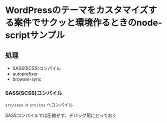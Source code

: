 # WordPressのテーマをカスタマイズする案件でサクッと環境作るときのnode-scriptサンプル

## 処理

* SASS(SCSS)コンパイル
* autoprefixer
* browser-sync

### SASS(SCSS)コンパイル

`src/sass` -> `src/css` へコンパイル

SASSコンパイルでは圧縮ぜず、デバッグ用にとっておく

### 